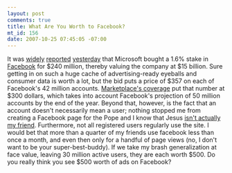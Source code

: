 ```yaml
--- 
layout: post
comments: true
title: What Are You Worth to Facebook?
mt_id: 156
date: 2007-10-25 07:45:05 -07:00
---
```

It was [widely](http://online.wsj.com/public/article/SB119323518308669856-taIGTD5mNZR6XBXowkbFgXcyGx0_20071123.html?mod=tff_main_tff_top) [reported](http://www.businessweek.com/technology/content/oct2007/tc20071024_654439.htm?chan=top+news_top+news+index_top+story)  [yesterday](http://money.cnn.com/2007/10/24/magazines/fortune/fastforward_microsoft_facebook.fortune/?postversion=2007102508) that Microsoft bought a 1.6% stake in [Facebook](http://facebook.com) for $240 million, thereby valuing the company at $15 billion.  Sure getting in on such a huge cache of advertising-ready eyeballs and consumer data is worth a lot, but the bid puts a price of $357 on each of Facebook's 42 million accounts.  [Marketplace's coverage](http://marketplace.publicradio.org/display/web/2007/10/24/web_2_q/) put that number at $300 dollars, which takes into account Facebook's projection of 50 million accounts by the end of the year.  Beyond that, however, is the fact that an account doesn't necessarily mean a user; nothing stopped me from creating a Facebook page for the Pope and I know that Jesus [isn't actually my friend](https://dinomite.net/index.php?tag=atheism).  Furthermore, not all registered users regularly use the site.  I would bet that more than a quarter of my friends use facebook less than once a month, and even then only for a handful of page views (no, I don't want to be your super-best-buddy).  If we take my brash generalization at face value, leaving 30 million active users, they are each worth $500.  Do you really think you see $500 worth of ads on Facebook?
